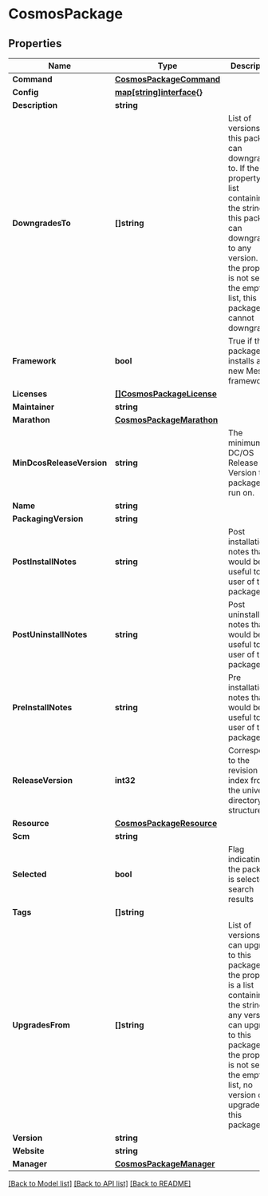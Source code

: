 # CosmosPackage

## Properties

Name | Type | Description | Notes
------------ | ------------- | ------------- | -------------
**Command** | [**CosmosPackageCommand**](CosmosPackageCommand.md) |  | [optional] 
**Config** | [**map[string]interface{}**](.md) |  | [optional] 
**Description** | **string** |  | 
**DowngradesTo** | **[]string** | List of versions that this package can downgrade to. If the property is a list containing the string &#39;*&#39;, this package can downgrade to any version. If the property is not set or the empty list, this package cannot downgrade. | [optional] 
**Framework** | **bool** | True if this package installs a new Mesos framework. | [optional] [default to false]
**Licenses** | [**[]CosmosPackageLicense**](CosmosPackageLicense.md) |  | [optional] 
**Maintainer** | **string** |  | 
**Marathon** | [**CosmosPackageMarathon**](CosmosPackageMarathon.md) |  | [optional] 
**MinDcosReleaseVersion** | **string** | The minimum DC/OS Release Version the package can run on. | [optional] 
**Name** | **string** |  | 
**PackagingVersion** | **string** |  | 
**PostInstallNotes** | **string** | Post installation notes that would be useful to the user of this package. | [optional] 
**PostUninstallNotes** | **string** | Post uninstallation notes that would be useful to the user of this package. | [optional] 
**PreInstallNotes** | **string** | Pre installation notes that would be useful to the user of this package. | [optional] 
**ReleaseVersion** | **int32** | Corresponds to the revision index from the universe directory structure | 
**Resource** | [**CosmosPackageResource**](CosmosPackageResource.md) |  | [optional] 
**Scm** | **string** |  | [optional] 
**Selected** | **bool** | Flag indicating if the package is selected in search results | [optional] [default to false]
**Tags** | **[]string** |  | [optional] 
**UpgradesFrom** | **[]string** | List of versions that can upgrade to this package. If the property is a list containing the string &#39;*&#39;, any version can upgrade to this package. If the property is not set or the empty list, no version can upgrade to this package. | [optional] 
**Version** | **string** |  | 
**Website** | **string** |  | [optional] 
**Manager** | [**CosmosPackageManager**](CosmosPackageManager.md) |  | [optional] 

[[Back to Model list]](../README.md#documentation-for-models) [[Back to API list]](../README.md#documentation-for-api-endpoints) [[Back to README]](../README.md)


